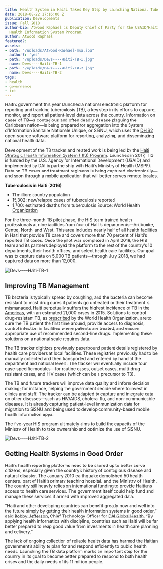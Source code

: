 ```yaml
---
title: Health System in Haiti Takes Key Step by Launching National Tuberculosis Tracker
date: 2018-08-22 17:16:00 Z
publication: Developments
issue: Fall 2018
author-bio: Atwood Raphael is Deputy Chief of Party for the USAID/Haiti Strategic
  Health Information System Program.
author: Atwood Raphael
featured?: 
assets:
- path: "/uploads/Atwood-Raphael-mug.jpg"
  author?: 'yes'
- path: "/uploads/Devs----Haiti-TB-1.jpg"
  name: Devs----Haiti-TB-1
- path: "/uploads/Devs----Haiti-TB-2.jpg"
  name: Devs----Haiti-TB-2
tags:
- health
- governance
- ict
---
```


Haiti’s government this year launched a national electronic platform for reporting and tracking tuberculosis (TB), a key step in its efforts to capture, monitor, and report all patient-level data across the country. Information on cases of TB—a contagious and often deadly disease plaguing the Caribbean nation—is being prepared for aggregation into the System d’Information Sanitaire Nationale Unique, or SISNU, which uses the [DHIS2](http://www.hisp.org/aboutus/) open-source software platform for reporting, analyzing, and disseminating national health data.




Development of the TB tracker and related work is being led by the [Haiti Strategic Health Information System (HIS) Program](https://www.dai.com/our-work/projects/haiti-strategic-health-information-system-his-program). Launched in 2017, HIS is funded by the U.S. Agency for International Development (USAID) and implemented by DAI in partnership with Haiti’s Ministry of Health (MSPP). Data on TB cases and treatment regimens is being captured electronically—and soon through a mobile application that will better serves remote locales.

<aside><p><strong>Tuberculosis in Haiti (2016)</strong></p>
<ul>
<li>11 million: country population</li>
<li>15,302: new/relapse cases of tuberculosis reported</li>
<li>1,700: estimated deaths from tuberculosis
Source: <a href="https://extranet.who.int/sree/Reports?op=Replet&amp;name=%2FWHO_HQ_Reports%2FG2%2FPROD%2FEXT%2FTBCountryProfile&amp;ISO2=HT&amp;LAN=EN&amp;outtype=html">World Health Organization</a></li>
</ul>
</aside>

For the three-month TB pilot phase, the HIS team trained health professionals at nine facilities from four of Haiti’s departments—Artibonite, Centre, North, and West. This area includes nearly half of all health facilities in Haiti that provide TB care and covers more than 70 percent of Haiti’s reported TB cases. Once the pilot was completed in April 2018, the HIS team and its partners deployed the platform to the rest of the country’s 10 departments, their health offices, and select health care facilities. Our goal was to capture data on 5,000 TB patients—through July 2018, we had captured data on more than 12,000.

![Devs----Haiti-TB-1](/uploads/Devs----Haiti-TB-1.jpg "Training health workers to operate Haiti's national tuberculosis tracker.") 

## Improving TB Management

TB bacteria is typically spread by coughing, and the bacteria can become resistant to most drug cures if patients go untreated or their treatment is mismanaged. Haiti perpetually suffers the [highest incidence of TB in the Americas](http://apps.who.int/medicinedocs/documents/s23098en/s23098en.pdf), with an estimated 21,000 cases in 2015. Solutions to control drug-resistant TB, as [prescribed](http://www.who.int/features/qa/79/en/) by the World Health Organization, are to cure the TB patient the first time around, provide access to diagnosis, control infection in facilities where patients are treated, and ensure appropriate use of recommended second-line drugs. Implementing these solutions on a national scale requires data. 

The TB tracker digitizes previously paperbound patient details registered by health care providers at local facilities. These registries previously had to be manually collected and then transported and entered by hand at the department and national levels. The tracker will eventually include four case-specific modules—for routine cases, outset cases, multi-drug resistant cases, and HIV cases (which can be a precursor to TB).

The TB and future trackers will improve data quality and inform decision making; for instance, helping the government decide where to invest in clinics and staff. The tracker can be adapted to capture and integrate data on other diseases—such as HIV/AIDS, cholera, flu, and non-communicable diseases. It is already capturing patient-level immunization data for migration to SISNU and being used to develop community-based mobile health information apps.
 
The five-year HIS program ultimately aims to build the capacity of the Ministry of Health to take ownership and optimize the use of SISNU.

![Devs----Haiti-TB-2](/uploads/Devs----Haiti-TB-2.jpg "Haiti HIS Field Officer Pouchy Dacière trains Northeastern Health Directorate representatives to insert data on SISNU.") 

## Getting Health Systems in Good Order

Haiti’s health reporting platforms need to be shored up to better serve citizens, especially given the country’s history of contagious disease and natural disaster. The January 2010 earthquake demolished 50 health centers, part of Haiti’s primary teaching hospital, and the Ministry of Health. The country still heavily relies on international funding to provide Haitians access to health care services. The government itself could help fund and manage these services if armed with improved aggregated data. 

“Haiti and other developing countries can benefit greatly now and well into the future simply by getting their health information systems in good order,” said [Bobby Jefferson](https://www.dai.com/who-we-are/our-team/bobby-jefferson), Chief Technology Officer for [DAI Global Health](https://www.dai.com/our-work/solutions/global-health). “By applying health informatics with discipline, countries such as Haiti will be far better prepared to reap good value from investments in health care planning and delivery.”

The lack of ongoing collection of reliable health data has harmed the Haitian government’s ability to plan for and respond efficiently to public health needs. Launching the TB data platform marks an important step for the country in its goal to become better prepared to respond to both health crises and the daily needs of its 11 million people.
